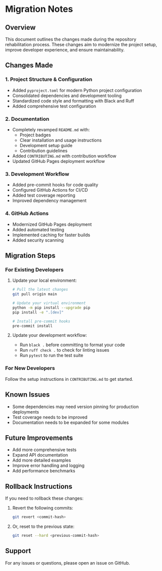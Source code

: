 # Migration Notes

## Overview
This document outlines the changes made during the repository rehabilitation process. These changes aim to modernize the project setup, improve developer experience, and ensure maintainability.

## Changes Made

### 1. Project Structure & Configuration
- Added `pyproject.toml` for modern Python project configuration
- Consolidated dependencies and development tooling
- Standardized code style and formatting with Black and Ruff
- Added comprehensive test configuration

### 2. Documentation
- Completely revamped `README.md` with:
  - Project badges
  - Clear installation and usage instructions
  - Development setup guide
  - Contribution guidelines
- Added `CONTRIBUTING.md` with contribution workflow
- Updated GitHub Pages deployment workflow

### 3. Development Workflow
- Added pre-commit hooks for code quality
- Configured GitHub Actions for CI/CD
- Added test coverage reporting
- Improved dependency management

### 4. GitHub Actions
- Modernized GitHub Pages deployment
- Added automated testing
- Implemented caching for faster builds
- Added security scanning

## Migration Steps

### For Existing Developers
1. Update your local environment:
   ```bash
   # Pull the latest changes
   git pull origin main
   
   # Update your virtual environment
   python -m pip install --upgrade pip
   pip install -e ".[dev]"
   
   # Install pre-commit hooks
   pre-commit install
   ```

2. Update your development workflow:
   - Run `black .` before committing to format your code
   - Run `ruff check .` to check for linting issues
   - Run `pytest` to run the test suite

### For New Developers
Follow the setup instructions in `CONTRIBUTING.md` to get started.

## Known Issues
- Some dependencies may need version pinning for production deployments
- Test coverage needs to be improved
- Documentation needs to be expanded for some modules

## Future Improvements
- Add more comprehensive tests
- Expand API documentation
- Add more detailed examples
- Improve error handling and logging
- Add performance benchmarks

## Rollback Instructions
If you need to rollback these changes:

1. Revert the following commits:
   ```bash
   git revert <commit-hash>
   ```
2. Or, reset to the previous state:
   ```bash
   git reset --hard <previous-commit-hash>
   ```

## Support
For any issues or questions, please open an issue on GitHub.
